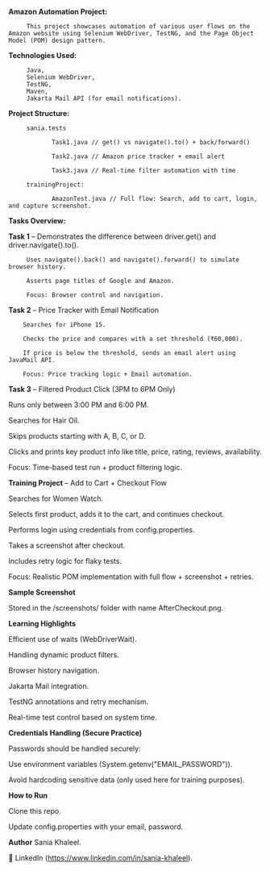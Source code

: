**Amazon Automation Project:**

         This project showcases automation of various user flows on the Amazon website using Selenium WebDriver, TestNG, and the Page Object Model (POM) design pattern.



**Technologies Used:**

         Java,
         Selenium WebDriver,
         TestNG,
         Maven,
         Jakarta Mail API (for email notifications).


**Project Structure:**

         sania.tests

                Task1.java // get() vs navigate().to() + back/forward()
 
                Task2.java // Amazon price tracker + email alert
 
                Task3.java // Real-time filter automation with time 
 
         trainingProject:
 
                AmazonTest.java // Full flow: Search, add to cart, login, and capture screenshot.



**Tasks Overview:**

**Task 1** – Demonstrates the difference between driver.get() and driver.navigate().to().

         Uses navigate().back() and navigate().forward() to simulate browser history.
  
         Asserts page titles of Google and Amazon.
  
         Focus: Browser control and navigation.




**Task 2** – Price Tracker with Email Notification

        Searches for iPhone 15.
 
        Checks the price and compares with a set threshold (₹60,000).
 
        If price is below the threshold, sends an email alert using JavaMail API.
 
        Focus: Price tracking logic + Email automation.


**Task 3** – Filtered Product Click (3PM to 6PM Only)

 Runs only between 3:00 PM and 6:00 PM.
 
 Searches for Hair Oil.
 
 Skips products starting with A, B, C, or D.
 
 Clicks and prints key product info like title, price, rating, reviews, availability.
 
 Focus: Time-based test run + product filtering logic.


**Training Project** – Add to Cart + Checkout Flow

 Searches for Women Watch.
 
 Selects first product, adds it to the cart, and continues checkout.
 
 Performs login using credentials from config.properties.
 
 Takes a screenshot after checkout.
 
 Includes retry logic for flaky tests.
 
 Focus: Realistic POM implementation with full flow + screenshot + retries.
 


  **Sample Screenshot**

Stored in the /screenshots/ folder with name AfterCheckout.png.



 **Learning Highlights**

 Efficient use of waits (WebDriverWait).
 
 Handling dynamic product filters.
 
 Browser history navigation.
 
 Jakarta Mail integration.
 
 TestNG annotations and retry mechanism.
 
 Real-time test control based on system time.
 


**Credentials Handling (Secure Practice)**

Passwords should be handled securely:

Use environment variables (System.getenv("EMAIL_PASSWORD")).

Avoid hardcoding sensitive data (only used here for training purposes).



**How to Run**

Clone this repo.

Update config.properties with your email, password.


**Author**
Sania Khaleel.

🔗 LinkedIn (https://www.linkedin.com/in/sania-khaleel).



